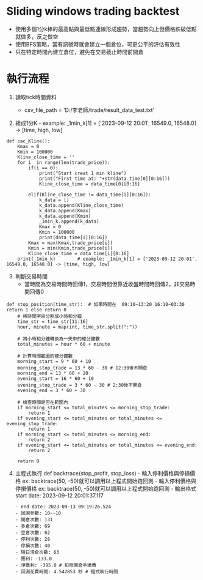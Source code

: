 # Sliding windows trading backtest

 
   - 使用多個1分k棒的最高點與最低點連線形成趨勢，當趨勢向上但價格跌破低點就做多，反之做空
   - 使用BFS策略，當有訊號時就會建立一個倉位，可更公平的評估有效性
   - 只在特定時間內建立倉位，避免在交易截止時間前開倉

# 執行流程
1. 讀取tick時間資料
   - csv_file_path = 'D:/李老師/trade/result_data_test.txt'
  
2. 組成1分K
       - example: _1min_k[1] = ['2023-09-12 20:01', 16549.0, 16548.0] -> [time, high, low]

```shell
def cac_Kline():
    Kmax = 0
    Kmin = 100000
    Kline_close_time = ''    
    for i  in range(len(trade_price)):
        if(i == 0):
            print("Start creat 1 min kline")
            print("First time at: "+str(data_time[0][0:16]))
            Kline_close_time = data_time[0][0:16]
        
        elif(Kline_close_time != data_time[i][0:16]):
            k_data = []
            k_data.append(Kline_close_time)
            k_data.append(Kmax)
            k_data.append(Kmin)
            _1min_k.append(k_data)
            Kmax = 0
            Kmin = 100000
            print(data_time[i][0:16])
        Kmax = max(Kmax,trade_price[i])
        Kmin = min(Kmin,trade_price[i])
        Kline_close_time = data_time[i][0:16]
    print(_1min_k)        # example: _1min_k[1] = ['2023-09-12 20:01', 16549.0, 16548.0] -> [time, high, low]
```  

3. 判斷交易時間
    - 當時間為交易時間時回傳1，交易時間但靠近收盤時間時回傳2，非交易時間回傳0
```shell
def stop_position(time_str):  # 如果時間在  09:10~13:20 16:10~03:30 return 1 else return 0
    # 將時間字串分割成小時和分鐘
    time_str = time_str[11:16]
    hour, minute = map(int, time_str.split(":"))
    
    # 將小時和分鐘轉換為一天中的總分鐘數
    total_minutes = hour * 60 + minute
    
    # 計算時間範圍的總分鐘數
    morning_start = 9 * 60 + 10
    morning_stop_trade = 13 * 60 - 30 # 12:30後不開倉
    morning_end = 13 * 60 + 20
    evening_start = 16 * 60 + 10
    evening_stop_trade = 3 * 60 - 30 # 2:30後不開倉
    evening_end = 3 * 60 + 30
    
    # 檢查時間是否在範圍內
    if morning_start <= total_minutes <= morning_stop_trade:
        return 1
    if evening_start <= total_minutes or total_minutes <= evening_stop_trade:
        return 1
    if morning_start <= total_minutes <= morning_end:
        return 2
    if evening_start <= total_minutes or total_minutes <= evening_end:
        return 2
    
    return 0
```  
4. 主程式執行 def backtrace(stop_profit, stop_loss)
       - 輸入停利價格與停損價格 ex: backtrace(50, -50)就可以調用以上程式開始跑回測
          - 輸入停利價格與停損價格 ex: backtrace(50, -50)就可以調用以上程式開始跑回測
       - 輸出格式 start date: 2023-09-12 20:01:37.117
   
       - end date: 2023-09-13 09:19:26.524
       - 回測參數: 10~-10
       - 開倉次數: 131
       - 多倉次數: 69
       - 空倉次數: 62
       - 停利次數: 28
       - 停損次數: 40
       - 隔日清倉次數: 63
       - 獲利: -133.0
       - 淨獲利: -395.0 # 扣除開倉手續費
       - 回測花費時間: 4.542853 秒 # 程式執行時間















